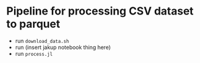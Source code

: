 # Pipeline for processing CSV dataset to parquet
* run `download_data.sh`
* run (insert jakup notebook thing here)
* run `process.jl`

